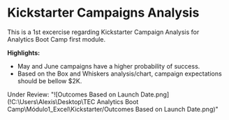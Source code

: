 # Kickstarter Campaigns Analysis
This is a 1st excercise regarding Kickstarter Campaign Analysis for Analytics Boot Camp first module.

<b>Highlights:</b>
* May and June campaigns have a higher probability of success.
* Based on the Box and Whiskers analysis/chart, campaign expectations should be bellow $2K.

Under Review:
"![Outcomes Based on Launch Date.png](!C:\Users\Alexis\Desktop\TEC Analytics Boot Camp\Módulo1_Excel\Kickstarter/Outcomes Based on Launch Date.png)"



